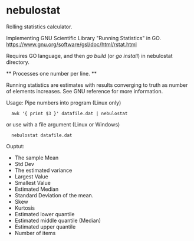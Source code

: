 # nebulostat

Rolling statistics calculator. 

Implementing GNU Scientific Library "Running Statistics" in GO. https://www.gnu.org/software/gsl/doc/html/rstat.html

Requires GO language, and then *go build* (or *go install*) in nebulostat directory. 

** Processes one number per line. **

Running statistics are estimates with results converging to truth as number of elements increases. See GNU reference for more information.

Usage: Pipe numbers into program (Linux only)

```
  awk '{ print $3 }' datafile.dat | nebulostat
```
or use with a file argument (Linux or Windows)
```
  nebulostat datafile.dat
```

Ouptut:

* The sample Mean
* Std Dev
* The estimated variance
* Largest Value
* Smallest Value
* Estimated Median
* Standard Deviation of the mean.
* Skew
* Kurtosis
* Estimated lower quantile
* Estimated middle quantile (Median)
* Estimated upper quantile
* Number of items